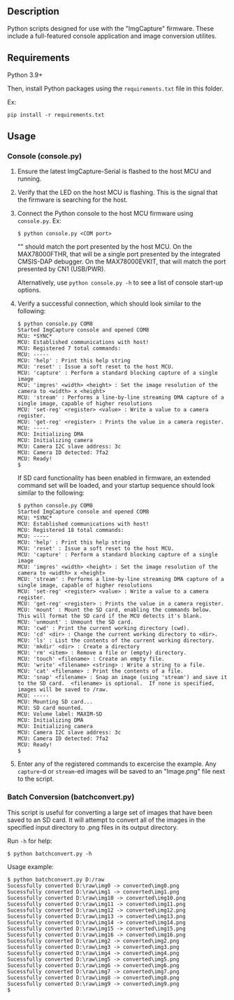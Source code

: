 ## Description

Python scripts designed for use with the "ImgCapture" firmware.  These include a full-featured console application and image conversion utilites.

## Requirements

Python 3.9+

Then, install Python packages using the `requirements.txt` file in this folder.

Ex:

```shell
pip install -r requirements.txt
```

## Usage

### Console (console.py)

1. Ensure the latest ImgCapture-Serial is flashed to the host MCU and running.

2. Verify that the LED on the host MCU is flashing.  This is the signal that the firmware is searching for the host.

3. Connect the Python console to the host MCU firmware using `console.py`.  Ex:

    ```shell
    $ python console.py <COM port>
    ```

    "<COM port>" should match the port presented by the host MCU.  On the MAX78000FTHR, that will be a single port presented by the integrated CMSIS-DAP debugger.  On the MAX78000EVKIT, that will match the port presented by CN1 (USB/PWR).

    Alternatively, use `python console.py -h` to see a list of console start-up options.

4. Verify a successful connection, which should look similar to the following:

    ```shell
    $ python console.py COM8
    Started ImgCapture console and opened COM8
    MCU: *SYNC*
    MCU: Established communications with host!
    MCU: Registered 7 total commands:
    MCU: -----
    MCU: 'help' : Print this help string
    MCU: 'reset' : Issue a soft reset to the host MCU.
    MCU: 'capture' : Perform a standard blocking capture of a single image
    MCU: 'imgres' <width> <height> : Set the image resolution of the camera to <width> x <height>
    MCU: 'stream' : Performs a line-by-line streaming DMA capture of a single image, capable of higher resolutions
    MCU: 'set-reg' <register> <value> : Write a value to a camera register.
    MCU: 'get-reg' <register> : Prints the value in a camera register.
    MCU: -----
    MCU: Initializing DMA
    MCU: Initializing camera
    MCU: Camera I2C slave address: 3c
    MCU: Camera ID detected: 7fa2
    MCU: Ready!
    $
    ```

    If SD card functionality has been enabled in firmware, an extended command set will be loaded, and your startup sequence should look similar to the following:

    ```shell
    $ python console.py COM8
    Started ImgCapture console and opened COM8
    MCU: *SYNC*
    MCU: Established communications with host!
    MCU: Registered 18 total commands:
    MCU: -----
    MCU: 'help' : Print this help string
    MCU: 'reset' : Issue a soft reset to the host MCU.
    MCU: 'capture' : Perform a standard blocking capture of a single image
    MCU: 'imgres' <width> <height> : Set the image resolution of the camera to <width> x <height>
    MCU: 'stream' : Performs a line-by-line streaming DMA capture of a single image, capable of higher resolutions
    MCU: 'set-reg' <register> <value> : Write a value to a camera register.
    MCU: 'get-reg' <register> : Prints the value in a camera register.
    MCU: 'mount' : Mount the SD card, enabling the commands below.  This will format the SD card if the MCU detects it's blank.
    MCU: 'unmount' : Unmount the SD card.
    MCU: 'cwd' : Print the current working directory (cwd).
    MCU: 'cd' <dir> : Change the current working directory to <dir>.
    MCU: 'ls' : List the contents of the current working directory.
    MCU: 'mkdir' <dir> : Create a directory
    MCU: 'rm' <item> : Remove a file or (empty) directory.
    MCU: 'touch' <filename> : Create an empty file.
    MCU: 'write' <filename> <string> : Write a string to a file.
    MCU: 'cat' <filename> : Print the contents of a file.
    MCU: 'snap' <filename> : Snap an image (using 'stream') and save it to the SD card.  <filename> is optional.  If none is specified, images will be saved to /raw.
    MCU: -----
    MCU: Mounting SD card...
    MCU: SD card mounted.
    MCU: Volume label: MAXIM-SD
    MCU: Initializing DMA      
    MCU: Initializing camera   
    MCU: Camera I2C slave address: 3c
    MCU: Camera ID detected: 7fa2
    MCU: Ready!
    $
    ```

5. Enter any of the registered commands to excercise the example.  Any `capture`-d or `stream`-ed images will be saved to an "Image.png" file next to the script.

### Batch Conversion (batchconvert.py)

This script is useful for converting a large set of images that have been saved to an SD card.  It will attempt to convert all of the images in the specified input directory to .png files in its output directory.

Run `-h` for help: 

```shell
$ python batchconvert.py -h
```

Usage example:

```shell
$ python batchconvert.py D:/raw
Sucessfully converted D:\raw\img0 -> converted\img0.png
Sucessfully converted D:\raw\img1 -> converted\img1.png
Sucessfully converted D:\raw\img10 -> converted\img10.png
Sucessfully converted D:\raw\img11 -> converted\img11.png
Sucessfully converted D:\raw\img12 -> converted\img12.png
Sucessfully converted D:\raw\img13 -> converted\img13.png
Sucessfully converted D:\raw\img14 -> converted\img14.png
Sucessfully converted D:\raw\img15 -> converted\img15.png
Sucessfully converted D:\raw\img16 -> converted\img16.png
Sucessfully converted D:\raw\img2 -> converted\img2.png
Sucessfully converted D:\raw\img3 -> converted\img3.png
Sucessfully converted D:\raw\img4 -> converted\img4.png
Sucessfully converted D:\raw\img5 -> converted\img5.png
Sucessfully converted D:\raw\img6 -> converted\img6.png
Sucessfully converted D:\raw\img7 -> converted\img7.png
Sucessfully converted D:\raw\img8 -> converted\img8.png
Sucessfully converted D:\raw\img9 -> converted\img9.png
$ 
```
